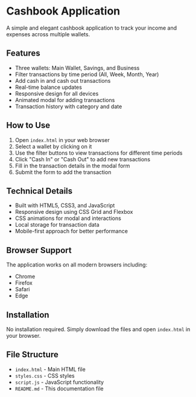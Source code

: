 # Cashbook Application

A simple and elegant cashbook application to track your income and expenses across multiple wallets.

## Features

- Three wallets: Main Wallet, Savings, and Business
- Filter transactions by time period (All, Week, Month, Year)
- Add cash in and cash out transactions
- Real-time balance updates
- Responsive design for all devices
- Animated modal for adding transactions
- Transaction history with category and date

## How to Use

1. Open `index.html` in your web browser
2. Select a wallet by clicking on it
3. Use the filter buttons to view transactions for different time periods
4. Click "Cash In" or "Cash Out" to add new transactions
5. Fill in the transaction details in the modal form
6. Submit the form to add the transaction

## Technical Details

- Built with HTML5, CSS3, and JavaScript
- Responsive design using CSS Grid and Flexbox
- CSS animations for modal and interactions
- Local storage for transaction data
- Mobile-first approach for better performance

## Browser Support

The application works on all modern browsers including:
- Chrome
- Firefox
- Safari
- Edge

## Installation

No installation required. Simply download the files and open `index.html` in your browser.

## File Structure

- `index.html` - Main HTML file
- `styles.css` - CSS styles
- `script.js` - JavaScript functionality
- `README.md` - This documentation file 